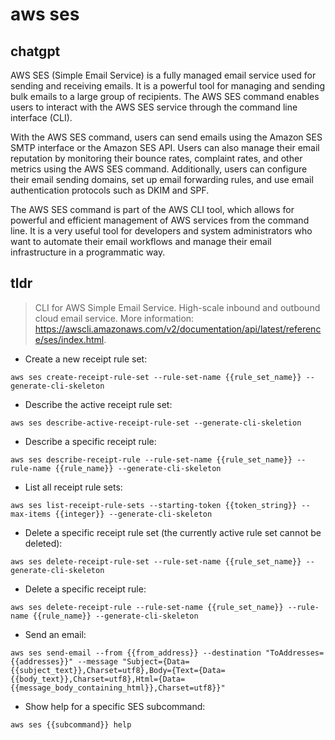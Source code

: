 # aws ses 
## chatgpt 
AWS SES (Simple Email Service) is a fully managed email service used for sending and receiving emails. It is a powerful tool for managing and sending bulk emails to a large group of recipients. The AWS SES command enables users to interact with the AWS SES service through the command line interface (CLI). 

With the AWS SES command, users can send emails using the Amazon SES SMTP interface or the Amazon SES API. Users can also manage their email reputation by monitoring their bounce rates, complaint rates, and other metrics using the AWS SES command. Additionally, users can configure their email sending domains, set up email forwarding rules, and use email authentication protocols such as DKIM and SPF.

The AWS SES command is part of the AWS CLI tool, which allows for powerful and efficient management of AWS services from the command line. It is a very useful tool for developers and system administrators who want to automate their email workflows and manage their email infrastructure in a programmatic way. 

## tldr 
 
> CLI for AWS Simple Email Service.
> High-scale inbound and outbound cloud email service.
> More information: <https://awscli.amazonaws.com/v2/documentation/api/latest/reference/ses/index.html>.

- Create a new receipt rule set:

`aws ses create-receipt-rule-set --rule-set-name {{rule_set_name}} --generate-cli-skeleton`

- Describe the active receipt rule set:

`aws ses describe-active-receipt-rule-set --generate-cli-skeletion`

- Describe a specific receipt rule:

`aws ses describe-receipt-rule --rule-set-name {{rule_set_name}} --rule-name {{rule_name}} --generate-cli-skeleton`

- List all receipt rule sets:

`aws ses list-receipt-rule-sets --starting-token {{token_string}} --max-items {{integer}} --generate-cli-skeleton`

- Delete a specific receipt rule set (the currently active rule set cannot be deleted):

`aws ses delete-receipt-rule-set --rule-set-name {{rule_set_name}} --generate-cli-skeleton`

- Delete a specific receipt rule:

`aws ses delete-receipt-rule --rule-set-name {{rule_set_name}} --rule-name {{rule_name}} --generate-cli-skeleton`

- Send an email:

`aws ses send-email --from {{from_address}} --destination "ToAddresses={{addresses}}" --message "Subject={Data={{subject_text}},Charset=utf8},Body={Text={Data={{body_text}},Charset=utf8},Html={Data={{message_body_containing_html}},Charset=utf8}}"`

- Show help for a specific SES subcommand:

`aws ses {{subcommand}} help`
